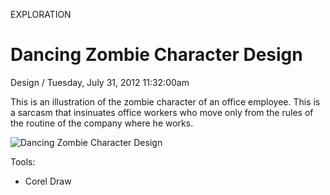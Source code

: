 <p class="type">EXPLORATION</p>

# Dancing Zombie Character Design

<p class="meta">Design  /  Tuesday, July 31, 2012 11:32:00am</p>

This is an illustration of the zombie character of an office employee. This is a sarcasm that insinuates office workers who move only from the rules of the routine of the company where he works.

![Dancing Zombie Character Design](https://farooq-agent.web.app/assets/images/works/large/iijD4Iqa_work_image.png)

Tools:
- Corel Draw
